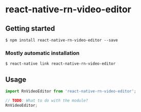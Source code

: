 # react-native-rn-video-editor

## Getting started

`$ npm install react-native-rn-video-editor --save`

### Mostly automatic installation

`$ react-native link react-native-rn-video-editor`

## Usage
```javascript
import RnVideoEditor from 'react-native-rn-video-editor';

// TODO: What to do with the module?
RnVideoEditor;
```
